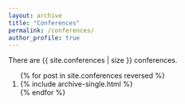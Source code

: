```yaml
---
layout: archive
title: "Conferences"
permalink: /conferences/
author_profile: true
---
```


There are {{ site.conferences | size }} conferences.

<ol>
{% for post in site.conferences reversed %}
  <li>{% include archive-single.html %}</li>
{% endfor %}
</ol>